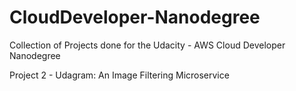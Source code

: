 # CloudDeveloper-Nanodegree
 Collection of Projects done for the Udacity - AWS Cloud Developer Nanodegree

Project 2 - Udagram: An Image Filtering Microservice
